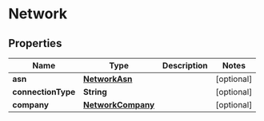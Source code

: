 # Network

## Properties

Name | Type | Description | Notes
------------ | ------------- | ------------- | -------------
**asn** | [**NetworkAsn**](NetworkAsn.md) |  | [optional] 
**connectionType** | **String** |  | [optional] 
**company** | [**NetworkCompany**](NetworkCompany.md) |  | [optional] 


